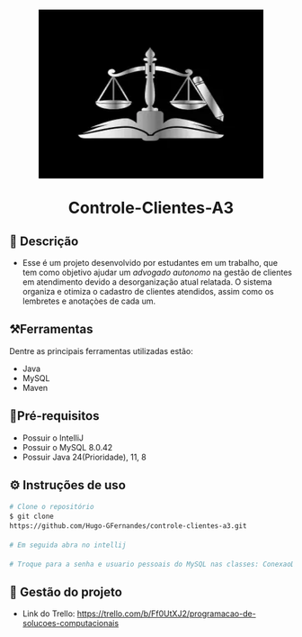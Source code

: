 <h1 align="center"> 
<img src="./resources/Advocacia.webp" width="400" height="300"/>

Controle-Clientes-A3

</h1>

## 📄 Descrição

- Esse é um projeto desenvolvido por estudantes em um trabalho, que tem como objetivo ajudar um _advogado autonomo_ na gestão de clientes em atendimento devido a desorganização atual relatada. O sistema organiza e otimiza o cadastro de clientes atendidos, assim como os lembretes e anotaçòes de cada um.

## ⚒Ferramentas

Dentre as principais ferramentas utilizadas estão:

- Java
- MySQL
- Maven

## 📃Pré-requisitos

- Possuir o IntelliJ
- Possuir o MySQL 8.0.42
- Possuir Java 24(Prioridade), 11, 8

## ⚙️ Instruções de uso

```bash
# Clone o repositório
$ git clone
https://github.com/Hugo-GFernandes/controle-clientes-a3.git

# Em seguida abra no intellij

# Troque para a senha e usuario pessoais do MySQL nas classes: ConexaoDB   e  InicializadorDB
```

## 🔧 Gestão do projeto

- Link do Trello: https://trello.com/b/Ff0UtXJ2/programacao-de-solucoes-computacionais
